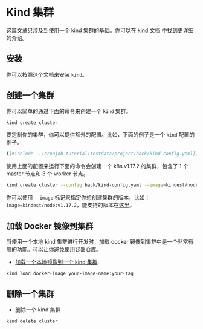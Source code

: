 # Kind 集群

这篇文章只涉及到使用一个 kind 集群的基础。你可以在 [kind 文档](https://kind.sigs.k8s.io/) 中找到更详细的介绍。

## 安装

你可以按照[这个文档](https://kind.sigs.k8s.io/#installation-and-usage)来安装 `kind`。

## 创建一个集群

你可以简单的通过下面的命令来创建一个 `kind` 集群。
```bash
kind create cluster
```

要定制你的集群，你可以提供额外的配置。比如，下面的例子是一个 `kind` 配置的例子。

```yaml
{{#include ../cronjob-tutorial/testdata/project/hack/kind-config.yaml}}
```

使用上面的配置来运行下面的命令会创建一个 k8s v1.17.2 的集群，包含了 1 个 master 节点和 3 个 worker 节点。

```bash
kind create cluster --config hack/kind-config.yaml --image=kindest/node:v1.17.2
```

你可以使用 `--image` 标记来指定你想创建集群的版本，比如：`--image=kindest/node:v1.17.2`，能支持的版本在[这里](https://hub.docker.com/r/kindest/node/tags)。

## 加载 Docker 镜像到集群

当使用一个本地 kind 集群进行开发时，加载 docker 镜像到集群中是一个非常有用的功能。可以让你避免使用容器仓库。

- [加载一个本地镜像到一个 kind 集群](https://kind.sigs.k8s.io/docs/user/quick-start/#loading-an-image-into-your-cluster).

```bash
kind load docker-image your-image-name:your-tag
```

## 删除一个集群

- 删除一个 kind 集群
```bash
kind delete cluster
```
